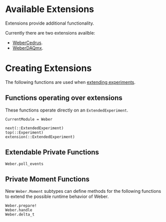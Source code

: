 # Available Extensions

Extensions provide additional functionality.

Currently there are two extensions availble:

* [WeberCedrus](https://github.com/haberdashPI/WeberCedrus.jl.git).
* [WeberDAQmx](https://github.com/haberdashPI/WeberDAQmx.jl.git).

# Creating Extensions

The following functions are used when [extending experiments](extend.md).

## Functions operating over extensions

These functions operate directly on an `ExtendedExperiment`.

```@meta
CurrentModule = Weber
```

```@docs
next(::ExtendedExperiment)
top(::Experiment)
extension(::ExtendedExperiment)
```

## Extendable Private Functions

```@docs
Weber.poll_events
```

## Private Moment Functions

New `Weber.Moment` subtypes can define methods for the following functions to extend
the possible runtime behavior of Weber.

```@docs
Weber.prepare!
Weber.handle
Weber.delta_t
```
